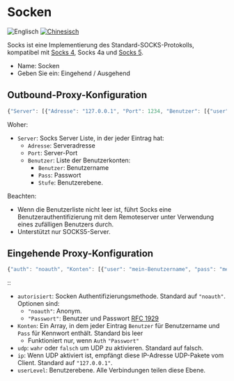 # Socken

![Englisch](../../resources/englishc.svg) [![Chinesisch](../../resources/chinese.svg)](https://www.v2ray.com/chapter_02/protocols/socks.html)

Socks ist eine Implementierung des Standard-SOCKS-Protokolls, kompatibel mit [Socks 4](http://ftp.icm.edu.pl/packages/socks/socks4/SOCKS4.protocol), Socks 4a und [Socks 5](http://ftp.icm.edu.pl/packages/socks/socks4/SOCKS4.protocol).

* Name: Socken
* Geben Sie ein: Eingehend / Ausgehend

## Outbound-Proxy-Konfiguration

```javascript
{"Server": [{"Adresse": "127.0.0.1", "Port": 1234, "Benutzer": [{"user": "test user", "pass": "test pass", "level" : 0}]}]}
```

Woher:

* `Server`: Socks Server Liste, in der jeder Eintrag hat: 
  * `Adresse`: Serveradresse
  * `Port`: Server-Port
  * `Benutzer`: Liste der Benutzerkonten: 
    * `Benutzer`: Benutzername
    * `Pass`: Passwort
    * `Stufe`: Benutzerebene.

Beachten:

* Wenn die Benutzerliste nicht leer ist, führt Socks eine Benutzerauthentifizierung mit dem Remoteserver unter Verwendung eines zufälligen Benutzers durch.
* Unterstützt nur SOCKS5-Server.

## Eingehende Proxy-Konfiguration

```javascript
{"auth": "noauth", "Konten": [{"user": "mein-Benutzername", "pass": "mein-Passwort"}], "udp": false, "ip": "127.0. 0.1 "," userLevel ": 0}
```

::

* `autorisiert`: Socken Authentifizierungsmethode. Standard auf `"noauth"`. Optionen sind: 
  * `"noauth"`: Anonym.
  * `"Passwort"`: Benutzer und Passwort [RFC 1929](https://tools.ietf.org/html/rfc1929)
* `Konten`: Ein Array, in dem jeder Eintrag `Benutzer` für Benutzername und `Pass` für Kennwort enthält. Standard bis leer 
  * Funktioniert nur, wenn `Auth` `"Passwort"`
* `udp`: `wahr` oder `falsch` um UDP zu aktivieren. Standard auf falsch.
* `ip`: Wenn UDP aktiviert ist, empfängt diese IP-Adresse UDP-Pakete vom Client. Standard auf `"127.0.0.1"`.
* `userLevel`: Benutzerebene. Alle Verbindungen teilen diese Ebene.